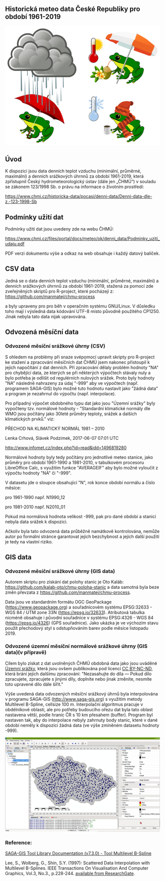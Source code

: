 
## Historická meteo data České Republiky pro období 1961-2019

![meteo icon](img/meteo_ikony_vse.png)

## Úvod

K dispozici jsou data denních teplot vzduchu (minimální, průměrné, maximální) a denních srážkových úhrnnů za období 1961-2019, která zpřístupnil Český hydrometeorologický ústav (dále jen „ČHMÚ“) v souladu se zákonem 123/1998 Sb. o právu na informace o životním prostředí:

https://www.chmi.cz/historicka-data/pocasi/denni-data/Denni-data-dle-z.-123-1998-Sb

## Podmínky užití dat

Podmínky užití dat jsou uvedeny zde na webu ČHMÚ:

https://www.chmi.cz/files/portal/docs/meteo/ok/denni_data/Podminky_uziti_udaju.pdf

PDF verzi dokumentu výše a odkaz na web obsahuje i každý datový balíček.

## CSV data

Jedná se o data denních teplot vzduchu (minimální, průměrné, maximální) a denních srážkových úhrnnů za období 1961-2019, stažená za pomocí zde zveřejněných skriptů pro R-project, které pocházejí z:
https://github.com/manmatej/chmu-process

a byly upraveny pro pro běh v operačním systému GNU/Linux. V důsledku toho mají i výsledná data kódování UTF-8 místo původně použitého CP1250. Jinak nebyla tato data nijak upravována.

## Odvozená měsíční data

### Odvozené měsíční srážkové úhrny (CSV)

S ohledem na problémy při snaze svépomocí upravit skripty pro R-project ke stažení a zpracování měsíčních dat ČHMÚ jsem nakonec přistoupil k jejich napočítání z dat denních. Při zpracování dělaly problém hodnoty "NA" pro chybějící data, ze kterých se při některých výpočtech stávaly nuly a bylo potřeba je odlišit od regulérních nulových srážek. Proto byly hodnoty "NA" následně nahrazeny za údaj "-999" aby ve výpočtech (např. programem SAGA-GIS) bylo možné tuto hodnotu nastavit jako "žádná data" a program je nezahrnul do výpočtu (např. interpolace).

Pro případný výpočet obdobného typu dat jako jsou "Územní srážky" byly vypočteny tzv. normálové hodnoty - "Standardní klimatické normály dle WMO jsou počítány jako 30leté průměry teploty, srážek a dalších klimatických prvků."
viz:

PŘECHOD NA KLIMATICKÝ NORMÁL 1981 – 2010

Lenka Crhová, Slávek Podzimek, 2017-06-07  07:01 UTC

http://www.infomet.cz/index.php?id=read&idd=1496819280

Normálové hodnoty byly tedy počítány pro jednotlivé meteo stanice, jako průměry pro období 1961-1990 a 1981-2010, v tabulkovém procesoru LibreOffice Calc, s využitím funkce "AVERAGEIF" aby bylo možné vyloučit z výpočtu hodnoty "NA" či "-999".

V datasetu jde o sloupce obsahující "N", rok konce období normálu a číslo měsíce:

pro 1961-1990 např. N1990_12	

pro 1981-2010 např. N2010_01

Pokud má normálová hodnota velikost -999, pak pro dané období a stanici nebyla data srážek k dispozici.

Ačkoliv byla tato odvozená data průběžně namátkově kontrolována, nemůže autor po formální stránce garantovat jejich bezchybnost a jejich další použití je tedy na vlastní riziko.



## GIS data

### Odvozené měsíční srážkové úhrny (GIS data)

Autorem skriptu pro získání dat polohy stanic je Oto Kaláb: https://github.com/kalab-oto/chmu-poloha-stanic a data samotná byla beze změn převzata z https://github.com/manmatej/chmu-process. 

Data jsou ve standardním formátu OGC GeoPackage (https://www.geopackage.org) a souřadnicovém systému EPSG:32633 - WGS 84 / UTM zone 33N (https://epsg.io/32633). Atributová tabulka nicméně obsahuje i původní souřadnice v systému EPSG:4326 - WGS 84 (https://epsg.io/4326) (GPS souřadnice). Jako ukázka je ve výchozím stavu použit přechodový styl s odstupňováním barev podle měsíce listopadu 2019.

### Odvozené územní měsíční normálové srážkové úhrny (GIS data)(v přípravě)

Cílem bylo získat z dat uvolněných ČHMÚ obdobná data jako jsou uváděné [Územní srážky](https://www.chmi.cz/historicka-data/pocasi/uzemni-srazky), která jsou ovšem publikována pod licencí [CC BY-NC-ND](https://creativecommons.org/licenses/by-nc-nd/3.0/cz/), která brání jejich dalšímu zpracování: "Nezasahujte do díla — Pokud dílo zpracujete, zpracujete s jinými díly, doplníte nebo jinak změníte, nesmíte toto upravené dílo dále šířit."

Výše uvedená data odvozených měsíční srážkový úhrnů byla interpolována v programu SAGA-GIS (http://www.saga-gis.org) s využitím metody Multilevel B-Spline, cellsize 100 m. Interpolační algoritmus pracuje v obdélníkové oblasti, ale pro potřeby budoucího ořezu dat byla tato oblast nastavena větší, podle hranic ČR s 10 km přesahem (buffer). Program byl nastaven tak, aby do interpolace nebyly zahrnuty body stanic, které v dané období neměly k dispozici žádná data (ve výše zmíněném datasetu hodnoty -999).

![zdrojová data pro interpolaci](img/SAGA-GIS_interpolace1_body.jpg)


### Reference:

[SAGA-GIS Tool Library Documentation (v7.3.0) - Tool Multilevel B-Spline](http://www.saga-gis.org/saga_tool_doc/7.3.0/grid_spline_4.html)

Lee, S., Wolberg, G., Shin, S.Y. (1997): Scattered Data Interpolation with Multilevel B-Splines. IEEE Transactions On Visualisation And Computer Graphics, Vol.3, No.3., p.228-244. [available from ResearchGate](https://www.researchgate.net/profile/George_Wolberg/publication/3410822_Scattered_Data_Interpolation_with_Multilevel_B-Splines/links/00b49518719ac9f08a000000/Scattered-Data-Interpolation-with-Multilevel-B-Splines.pdf).
